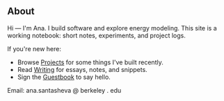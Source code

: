 ## About

Hi — I'm Ana. I build software and explore energy modeling. This site is a working notebook: short notes, experiments, and project logs.

If you're new here:

- Browse [Projects](/projects/) for some things I've built recently.
- Read [Writing](/writing/) for essays, notes, and snippets.
- Sign the [Guestbook](/guestbook/) to say hello.

Email:  ana.santasheva @ berkeley . edu

